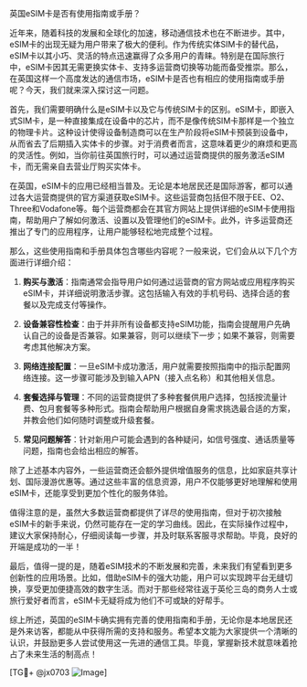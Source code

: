 英国eSIM卡是否有使用指南或手册？

近年来，随着科技的发展和全球化的加速，移动通信技术也在不断进步。其中，eSIM卡的出现无疑为用户带来了极大的便利。作为传统实体SIM卡的替代品，eSIM卡以其小巧、灵活的特点迅速赢得了众多用户的青睐。特别是在国际旅行中，eSIM卡因其无需更换实体卡、支持多运营商切换等功能而备受推崇。那么，在英国这样一个高度发达的通信市场，eSIM卡是否也有相应的使用指南或手册呢？今天，我们就来深入探讨这一问题。

首先，我们需要明确什么是eSIM卡以及它与传统SIM卡的区别。eSIM卡，即嵌入式SIM卡，是一种直接集成在设备中的芯片，而不是像传统SIM卡那样是一个独立的物理卡片。这种设计使得设备制造商可以在生产阶段将eSIM卡预装到设备中，从而省去了后期插入实体卡的步骤。对于消费者而言，这意味着更少的麻烦和更高的灵活性。例如，当你前往英国旅行时，可以通过运营商提供的服务激活eSIM卡，而无需亲自去营业厅购买实体卡。

在英国，eSIM卡的应用已经相当普及。无论是本地居民还是国际游客，都可以通过各大运营商提供的官方渠道获取eSIM卡。这些运营商包括但不限于EE、O2、Three和Vodafone等。每个运营商都会在其官方网站上提供详细的eSIM卡使用指南，帮助用户了解如何激活、设置以及管理他们的eSIM卡。此外，许多运营商还推出了专门的应用程序，让用户能够轻松地完成整个过程。

那么，这些使用指南和手册具体包含哪些内容呢？一般来说，它们会从以下几个方面进行详细介绍：

1. **购买与激活**：指南通常会指导用户如何通过运营商的官方网站或应用程序购买eSIM卡，并详细说明激活步骤。这包括输入有效的手机号码、选择合适的套餐以及完成支付等操作。

2. **设备兼容性检查**：由于并非所有设备都支持eSIM功能，指南会提醒用户先确认自己的设备是否兼容。如果兼容，则可以继续下一步；如果不兼容，则需要考虑其他解决方案。

3. **网络连接配置**：一旦eSIM卡成功激活，用户就需要按照指南中的指示配置网络连接。这一步骤可能涉及到输入APN（接入点名称）和其他相关信息。

4. **套餐选择与管理**：不同的运营商提供了多种套餐供用户选择，包括按流量计费、包月套餐等多种形式。指南会帮助用户根据自身需求挑选最合适的方案，并教会他们如何随时调整或升级套餐。

5. **常见问题解答**：针对新用户可能会遇到的各种疑问，如信号强度、通话质量等问题，指南也会给出相应的解答。

除了上述基本内容外，一些运营商还会额外提供增值服务的信息，比如家庭共享计划、国际漫游优惠等。通过这些丰富的信息资源，用户不仅能够更好地理解和使用eSIM卡，还能享受到更加个性化的服务体验。

值得注意的是，虽然大多数运营商都提供了详尽的使用指南，但对于初次接触eSIM卡的新手来说，仍然可能存在一定的学习曲线。因此，在实际操作过程中，建议大家保持耐心，仔细阅读每一步骤，并及时联系客服寻求帮助。毕竟，良好的开端是成功的一半！

最后，值得一提的是，随着eSIM技术的不断发展和完善，未来我们有望看到更多创新性的应用场景。比如，借助eSIM卡的强大功能，用户可以实现跨平台无缝切换，享受更加便捷高效的数字生活。而对于那些经常往返于英伦三岛的商务人士或旅行爱好者而言，eSIM卡无疑将成为他们不可或缺的好帮手。

综上所述，英国的eSIM卡确实拥有完善的使用指南和手册，无论你是本地居民还是外来访客，都能从中获得所需的支持和服务。希望本文能为大家提供一个清晰的认识，并鼓励更多人尝试使用这一先进的通信工具。毕竟，掌握新技术就意味着抢占了未来生活的制高点！

[TG💪+ @jx0703 ![Image](https://github.com/user-attachments/assets/dbca1d08-cadb-493c-b0ec-ad6f7a83f270)]